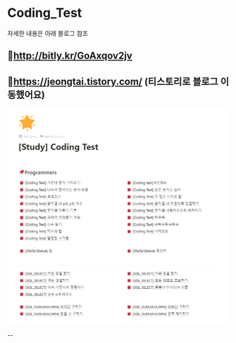 # Coding_Test

자세한 내용은 아래 블로그 참조







## 🚀http://bitly.kr/GoAxqov2jv
## 🚀https://jeongtai.tistory.com/  (티스토리로 블로그 이동했어요)

![1593344189043](assets/1593344189043.png)

--
